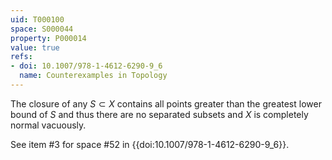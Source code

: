 ```yaml
---
uid: T000100
space: S000044
property: P000014
value: true
refs:
- doi: 10.1007/978-1-4612-6290-9_6
  name: Counterexamples in Topology
---
```


The closure of any $S \subset X$ contains all points greater than the greatest lower bound of $S$ and thus there are no separated subsets and $X$ is completely normal vacuously.

See item #3 for space #52 in {{doi:10.1007/978-1-4612-6290-9_6}}.
